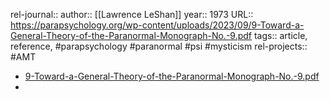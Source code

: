 rel-journal::
author:: [[Lawrence LeShan]]
year:: 1973
URL:: https://parapsychology.org/wp-content/uploads/2023/09/9-Toward-a-General-Theory-of-the-Paranormal-Monograph-No.-9.pdf
tags:: article, reference, #parapsychology #paranormal #psi #mysticism
rel-projects:: #AMT



- [9-Toward-a-General-Theory-of-the-Paranormal-Monograph-No.-9.pdf](https://parapsychology.org/wp-content/uploads/2023/09/9-Toward-a-General-Theory-of-the-Paranormal-Monograph-No.-9.pdf)
-
